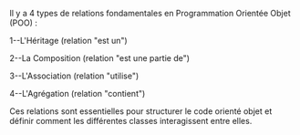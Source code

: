 Il y a 4 types de relations fondamentales en Programmation Orientée Objet (POO) :

1--L'Héritage (relation "est un")

2--La Composition (relation "est une partie de")

3--L'Association (relation "utilise")

4--L'Agrégation (relation "contient")

Ces relations sont essentielles pour structurer le code orienté objet et définir comment les différentes classes interagissent entre elles. 
